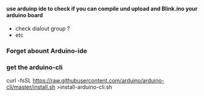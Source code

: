 #### use arduinp ide to check if you can compile und upload and Blink.ino your arduino board
- check dialout group ?
- etc

### Forget abount Arduino-ide

### get the  arduino-cli
curl -fsSL https://raw.githubusercontent.com/arduino/arduino-cli/master/install.sh >install-arduino-cli.sh 

